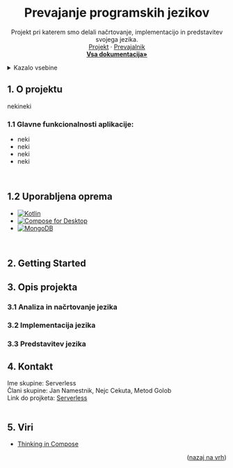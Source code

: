 <a name="readme-top"></a>

<div align="center">
  <h1 align="center">Prevajanje programskih jezikov</h1>

  <p align="center">
    Projekt pri katerem smo delali načrtovanje, implementacijo in predstavitev svojega jezika.
    <br />
    <a href="https://github.com/JanNamestnik/Serverless/tree/main">Projekt</a>
    ·
    <a href="https://github.com/JanNamestnik/Serverless/tree/devel/Prevajanje%20programskih%20jezikov/Prevajalnik">Prevajalnik</a>
    <br />
    <a href="https://github.com/JanNamestnik/Serverless/tree/devel/Dokumentacija"><strong>Vsa dokumentacija»</strong></a>
  </p>
</div>

<!-- TABLE OF CONTENTS -->
<details>
  <summary>Kazalo vsebine</summary>
  <ol>
    <li>
      <a href="#o-projektu">O projektu</a>
      <ul>
        <li><a href="#glavne-funkcionalnosti-aplikacije">Glavne funkcionalnosti aplikacije</a></li>
        <li><a href="#uporabljena-oprema">Uporabljena oprema</a></li>
      </ul>
    </li>
    <li>
      <a href="#getting-started">Getting Started</a>
      <ul>
        <li><a href="#neki">neki</a></li>
      </ul>
    </li>
    <li>
        <a href="#opis-projekta">Opis projekta</a>
        <ul>
            <li><a href="#Analiza">Analiza in načrtovanje jezika</a></li>
            <ul>
                <li><a href="#neki">neki</a></li>
            </ul>
            <li><a href="#Implementacija">Implementacija jezika</a></li>
            <ul>
                <li><a href="#neki">neki</a></li>
            </ul>
            <li><a href="#Predstavitev">Predstavitev jezika</a></li>
            <ul>
                <li><a href="#neki">neki</a></li>
            </ul>
        </ul>
    </li>
    <li><a href="#kontakt">Kontakt</a></li>
    <li><a href="#viri">Viri</a></li>
  </ol>
</details>

<!-- O projektu -->
<h2 id="o-projektu">1. O projektu</h2>

nekineki


<h3 id="glavne-funkcionalnosti-aplikacije">1.1 Glavne funkcionalnosti aplikacije:</h3>

* neki
* neki
* neki
* neki


<br />
<h2 id="uporabljena-oprema">1.2 Uporabljena oprema</h2>

* [![Kotlin][Kotlin]][Kotlin-url]
* [![Compose for Desktop][Compose]][Compose-url]
* [![MongoDB][MongoDB]][MongoDB-url]

<br />

<!-- GETTING STARTED -->
<h2 id="getting-started">2. Getting Started</h2>



<!-- USAGE EXAMPLES -->
<h2 id="opis-projekta">3. Opis projekta</h2>

<h3 id="Analiza">3.1 Analiza in načrtovanje jezika</h3>

<h3 id="Implementacija">3.2 Implementacija jezika</h3>

<h3 id="Predstavitev">3.3 Predstavitev jezika</h3>

<!-- CONTACT -->
<h2 id="kontakt">4. Kontakt</h2>

Ime skupine: Serverless <br/>
Člani skupine: Jan Namestnik, Nejc Cekuta, Metod Golob <br/>
Link do projketa: [Serverless](https://github.com/JanNamestnik/Serverless/tree/main)
<br /><br />

<!-- ACKNOWLEDGMENTS -->
<h2 id="viri">5. Viri</h2>

* [Thinking in Compose](https://developer.android.com/jetpack/compose/mental-model)

<p align="right">(<a href="#readme-top">nazaj na vrh</a>)</p>

<!-- MARKDOWN LINKS & IMAGES -->
<!-- https://www.markdownguide.org/basic-syntax/#reference-style-links -->
[Kotlin]: https://img.shields.io/badge/Kotlin-7F52FF?style=for-the-badge&logo=kotlin&logoColor=white
[Kotlin-url]: https://kotlinlang.org/
[Compose]: https://img.shields.io/badge/Compose%20for%20Desktop-4285F4?style=for-the-badge&logo=compose&logoColor=white
[Compose-url]: https://www.jetbrains.com/compose/
[MongoDB]: https://img.shields.io/badge/MongoDB-47A248?style=for-the-badge&logo=mongodb&logoColor=white
[MongoDB-url]: https://www.mongodb.com/
